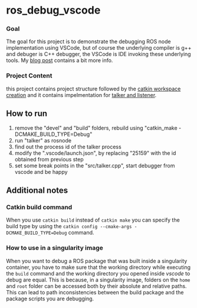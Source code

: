 # ros_debug_vscode

### Goal
The goal for this project is to demonstrate the debugging ROS node implementation using VSCode, but of course the underlying compiler is g++ and debuger is C++ debugger, the VSCode is IDE invoking these underlying tools. My [blog post](https://medium.com/@weihang.che/ros-node-debugging-b76fc38ba70b) contains a bit more info.


### Project Content
this project contains project structure followed by the [catkin workspace creation](http://wiki.ros.org/ROS/Tutorials/catkin/CreatingPackage)
and it contains impelmentation for [talker and listener](http://wiki.ros.org/ROS/Tutorials/WritingPublisherSubscriber%28c%2B%2B%29).

## How to run
1. remove the "devel" and "build" folders, rebuild using "catkin_make -DCMAKE_BUILD_TYPE=Debug"
2. run "talker" as rosnode
3. find out the process id of the talker process
4. modify the ".vscode/launch.json", by replacing "25159" with the id obtained from previous step
5. set some break points in the "src/talker.cpp", start debugger from vscode and be happy

## Additional notes

### Catkin build command
When you use `catkin build` instead of `catkin make` you can specify the build type by using the `catkin config --cmake-args -DCMAKE_BUILD_TYPE=Debug` command.

### How to use in a singularity image 
When you want to debug a ROS package that was built inside a singularity container, you have to make sure that the working directory while executing the `build` command and the working directory you opened inside *vscode* to debug are equal. This is because, in a singularity image, folders on the `home` and `root` folder can be accessed both by their absolute and relative paths. This can lead to path inconsistencies between the build package and the package scripts you are debugging.
